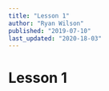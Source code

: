 ```yaml
---
title: "Lesson 1"
author: "Ryan Wilson"
published: "2019-07-10"
last_updated: "2020-18-03"
---
```


# Lesson 1
